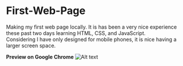 # First-Web-Page


Making my first web page locally.  It is has been a very nice experience these past two days learning HTML, CSS, and JavaScript.  
Considering I have only designed for mobile phones, it is nice having a larger screen space.  

**Preview on Google Chrome**
![Alt text](https://cloud.githubusercontent.com/assets/7454787/6998015/050b3e1c-dba1-11e4-87d9-4c5b44904b1f.PNG "Preview")
